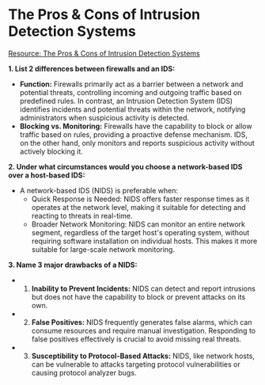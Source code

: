# The Pros & Cons of Intrusion Detection Systems

[Resource: The Pros & Cons of Intrusion Detection Systems](https://www.rapid7.com/blog/post/2017/01/11/the-pros-cons-of-intrusion-detection-systems/)

**1. List 2 differences between firewalls and an IDS:**
- **Function:** Firewalls primarily act as a barrier between a network and potential threats, controlling incoming and outgoing traffic based on predefined rules. In contrast, an Intrusion Detection System (IDS) identifies incidents and potential threats within the network, notifying administrators when suspicious activity is detected.
- **Blocking vs. Monitoring:** Firewalls have the capability to block or allow traffic based on rules, providing a proactive defense mechanism. IDS, on the other hand, only monitors and reports suspicious activity without actively blocking it.

**2. Under what circumstances would you choose a network-based IDS over a host-based IDS:**
- A network-based IDS (NIDS) is preferable when:
  - Quick Response is Needed: NIDS offers faster response times as it operates at the network level, making it suitable for detecting and reacting to threats in real-time.
  - Broader Network Monitoring: NIDS can monitor an entire network segment, regardless of the target host's operating system, without requiring software installation on individual hosts. This makes it more suitable for large-scale network monitoring.

**3. Name 3 major drawbacks of a NIDS:**
- 1. **Inability to Prevent Incidents:** NIDS can detect and report intrusions but does not have the capability to block or prevent attacks on its own.
- 2. **False Positives:** NIDS frequently generates false alarms, which can consume resources and require manual investigation. Responding to false positives effectively is crucial to avoid missing real threats.
- 3. **Susceptibility to Protocol-Based Attacks:** NIDS, like network hosts, can be vulnerable to attacks targeting protocol vulnerabilities or causing protocol analyzer bugs.
